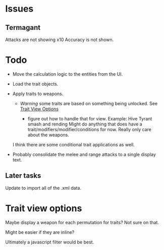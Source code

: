 # Issues
## Termagant
Attacks are not showing x10
Accuracy is not shown.


# Todo

* Move the calculation logic to the entities from the UI.

* Load the trait objects.
* Apply traits to weapons.  
    * *Warning* some traits are based on something being unlocked. See [Trait View Options](#trait-view-options)
	
        * figure out how to handle that for view.
	Example:  Hive Tyrant smash and rending
	Might do anything that does have a trait/modifiers/modifier/conditions for now.  Really only care about the weapons.

	I think there are some conditional trait applications as well.

* Probably consolidate the melee and range attacks to a single display text.

## Later tasks
Update to import all of the .xml data.


# Trait view options
Maybe display a weapon for each permutation for traits?  Not sure on that.

Might be easier if they are inline?

Ultimately a javascript filter would be best.

